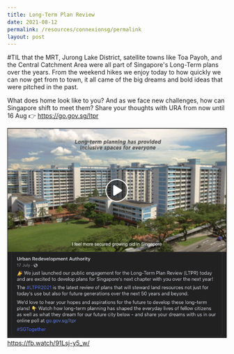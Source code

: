 ```yaml
---
title: Long-Term Plan Review
date: 2021-08-12
permalink: /resources/connexionsg/permalink
layout: post
---
```

#TIL that the MRT, Jurong Lake District, satellite towns like Toa Payoh, and the Central Catchment Area were all part of Singapore's Long-Term plans over the years. From the weekend hikes we enjoy today to how quickly we can now get from to town, it all came of the big dreams and bold ideas that were pitched in the past. 

What does home look like to you? And as we face new challenges, how can Singapore shift to meet them? Share your thoughts with URA from now until 16 Aug 👉  https://go.gov.sg/ltpr

[![Alt text for image on Isomer site](/images/ltpr.png)](https://fb.watch/91Lsj-y5_w/)
https://fb.watch/91Lsj-y5_w/